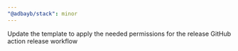 ```yaml
---
"@adbayb/stack": minor
---
```


Update the template to apply the needed permissions for the release GitHub action release workflow
